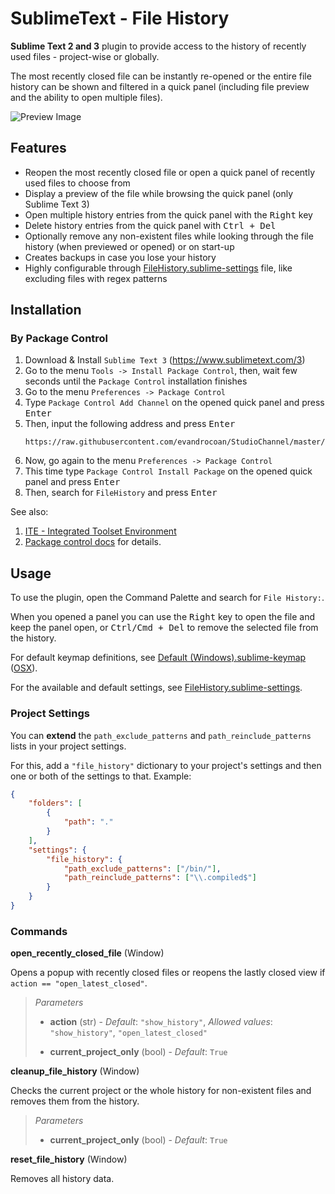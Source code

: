 # SublimeText - File History #

**Sublime Text 2 and 3** plugin
to provide access to the history of recently used files -
project-wise or globally.

The most recently closed file
can be instantly re-opened
or the entire file history
can be shown and filtered in a quick panel
(including file preview
and the ability to open multiple files).

![Preview Image][preview-img]


## Features ##

* Reopen the most recently closed file
  or open a quick panel of recently used files
  to choose from
* Display a preview of the file
  while browsing the quick panel
  (only Sublime Text 3)
* Open multiple history entries
  from the quick panel
  with the <kbd>Right</kbd> key
* Delete history entries from the quick panel
  with <kbd>Ctrl + Del</kbd>
* Optionally remove any non-existent files
  while looking through the file history
  (when previewed or opened)
  or on start-up
* Creates backups
  in case you lose your history
* Highly configurable through [FileHistory.sublime-settings][] file,
  like excluding files with regex patterns


## Installation

### By Package Control

1. Download & Install `Sublime Text 3` (https://www.sublimetext.com/3)
1. Go to the menu `Tools -> Install Package Control`, then,
   wait few seconds until the `Package Control` installation finishes
1. Go to the menu `Preferences -> Package Control`
1. Type `Package Control Add Channel` on the opened quick panel and press <kbd>Enter</kbd>
1. Then, input the following address and press <kbd>Enter</kbd>
   ```
   https://raw.githubusercontent.com/evandrocoan/StudioChannel/master/channel.json
   ```
1. Now, go again to the menu `Preferences -> Package Control`
1. This time type `Package Control Install Package` on the opened quick panel and press <kbd>Enter</kbd>
1. Then, search for `FileHistory` and press <kbd>Enter</kbd>

See also:
1. [ITE - Integrated Toolset Environment](https://github.com/evandrocoan/ITE)
1. [Package control docs](https://packagecontrol.io/docs/usage) for details.


## Usage ##

To use the plugin,
open the Command Palette
and search for `File History:`.

When you opened a panel
you can use the <kbd>Right</kbd> key
to open the file and keep the panel open,
or <kbd>Ctrl/Cmd + Del</kbd>
to remove the selected file from the history.

For default keymap definitions,
see [Default (Windows).sublime-keymap][keymap] ([OSX][keymap-osx]).

For the available and default settings,
see [FileHistory.sublime-settings][].

### Project Settings ###

You can **extend**
the `path_exclude_patterns` and `path_reinclude_patterns` lists
in your project settings.

For this,
add a `"file_history"` dictionary
to your project's settings
and then one or both of the settings to that.
Example:

```json
{
    "folders": [
        {
            "path": "."
        }
    ],
    "settings": {
        "file_history": {
            "path_exclude_patterns": ["/bin/"],
            "path_reinclude_patterns": ["\\.compiled$"]
        }
    }
}
```

### Commands ###

**open_recently_closed_file** (Window)

Opens a popup with recently closed files
or reopens the lastly closed view
if `action == "open_latest_closed"`.

> *Parameters*
>
> - **action** (str) -
>   *Default*: `"show_history"`,
>   *Allowed values*: `"show_history"`, `"open_latest_closed"`
>
> - **current_project_only** (bool) -
>   *Default*: `True`

**cleanup_file_history** (Window)

Checks the current project
or the whole history
for non-existent files
and removes them from the history.

>   *Parameters*
>
>   - **current_project_only** (bool) -
>     *Default*: `True`

**reset_file_history** (Window)

Removes all history data.


[github]: https://github.com/FichteFoll/sublimetext-filehistory "Github.com: FichteFoll/sublime-filehistory"
[pck-ctrl]: http://wbond.net/sublime_packages/package_control "Sublime Package Control by wbond"

[FileHistory.sublime-settings]: FileHistory.sublime-settings

[keymap]: Default%20%28Windows%29.sublime-keymap "Default.sublime-keymap"
[keymap-osx]: Default%20%28OSX%29.sublime-keymap "Default (OSX).sublime-keymap"

[preview-img]: https://cloud.githubusercontent.com/assets/931051/14301433/2178c37c-fb98-11e5-8f70-f2e032d3479f.gif
